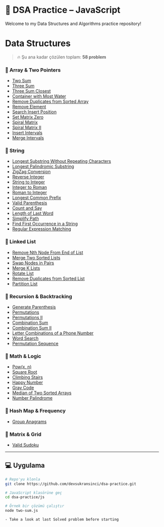 # 🧠 DSA Practice – JavaScript

Welcome to my Data Structures and Algorithms practice repository!  
# Data Structures

> 🔥 Şu ana kadar çözülen toplam: **58 problem**

### 🔹 Array & Two Pointers
- [Two Sum](./js/two-sum.js)
- [Three Sum](./js/longest-common-prefix.js)
- [Three Sum Closest](./js/thee-sum-closest.js)
- [Container with Most Water](./js/container-with-most-water.js)
- [Remove Duplicates from Sorted Array](./js/remove-duplicate.js)
- [Remove Element](./js/remove-element.js)
- [Search Insert Position](./js/search-insert-position.js)
- [Set Matrix Zero](./js/set-matrix-zero.js)
- [Spiral Matrix](./js/spiral-matrix.js)
- [Spiral Matrix II](./js/spiral-matrix-2.js)
- [Insert Intervals](./js/insert-interval.js)
- [Merge Intervals](./js/merge-intervals.js)

### 🔹 String
- [Longest Substring Without Repeating Characters](./js/longest-substring-without-repeating-characters.js)
- [Longest Palindromic Substring](./js/longest-palindromic-substring.js)
- [ZigZag Conversion](./js/zigzag-conversion.js)
- [Reverse Integer](./js/reverse-integer.js)
- [String to Integer](./js/string-to-integer.js)
- [Integer to Roman](./js/integer-to-roman.js)
- [Roman to Integer](./js/roman-to-integer.js)
- [Longest Common Prefix](./js/longest-common-prefix.js)
- [Valid Parenthesis](./js/valid-parenthesis.js)
- [Count and Say](./js/count-and.say.js)
- [Length of Last Word](./js/length-of-last-word.js)
- [Simplify Path](./js/simplify-path.js)
- [Find First Occurrence in a String](./js/first-occurence-of-string.js)
- [Regular Expression Matching](./js/regular-expression-matching.js)

### 🔹 Linked List
- [Remove Nth Node From End of List](./js/remove-nth-from-end.js)
- [Merge Two Sorted Lists](./js/merge-two-sorted-list.js)
- [Swap Nodes in Pairs](./js/swap-nodes-in-pairs.js)
- [Merge K Lists](./js/merge-k-list.js)
- [Rotate List](./js/rotate-list.js)
- [Remove Duplicates from Sorted List](./js/remove-duplicate-from-sorted-list.js)
- [Partition List](./js/partition-list.js)

### 🔹 Recursion & Backtracking
- [Generate Parenthesis](./js/generate-parenthesis.js)
- [Permutations](./js/permutations.js.js)
- [Permutations II](./js/permutations-2.js)
- [Combination Sum](./js/combination-sum.js)
- [Combination Sum II](./js/combination-sum-two.js)
- [Letter Combinations of a Phone Number](./js/letter-combination-of-phone.js)
- [Word Search](./js/word-search.js)
- [Permutation Sequence](./js/permutations-2.js)

### 🔹 Math & Logic
- [Pow(x, n)](./js/power-x-n.js)
- [Square Root](./js/sqrt.js)
- [Climbing Stairs](./js/climbing-stairs.js)
- [Happy Number](./js/is-happy.js)
- [Gray Code](./js/gray-code.js)
- [Median of Two Sorted Arrays](./js/median-of-two-sorted-arrays.js)
- [Number Palindrome](./js/number-palindrome.js)

### 🔹 Hash Map & Frequency
- [Group Anagrams](./js/group-anagrams.js)

### 🔹 Matrix & Grid
- [Valid Sudoku](./js/valid-sudoku.js)

---

## 💻 Uygulama

```bash
# Repo'yu klonla
git clone https://github.com/devsukransinci/dsa-practice.git

# JavaScript klasörüne geç
cd dsa-practice/js

# Örnek bir çözümü çalıştır
node two-sum.js

- Take a look at last Solved problem before starting

